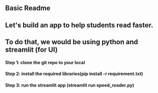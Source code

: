 ## Basic Readme
## Let's build an app to help students read faster.
## To do that, we would be using python and streamlit (for UI)
#### Step 1: clone the git repo to your local
#### Step 2: install the required libraries(pip install -r requirement.txt)
#### Step 3: run the streamlit app (streamlit run speed_reader.py)